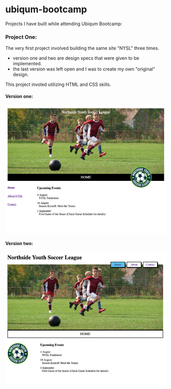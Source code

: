 # ubiqum-bootcamp

Projects I have built while attending Ubiqum Bootcamp:

### Project One: 

The very first project involved building the same site "NYSL" three times. 
- version one and two are design specs that were given to be implemented.
- the last version was left open and I was to create my own "original" design. 

This project involed utilizing HTML and CSS skills. 

#### Version one:
![Alt text](project_screenshots/nysl_v1.png "Version One")

#### Version two: 
![Alt text](project_screenshots/nysl_v2.png "Version One")
